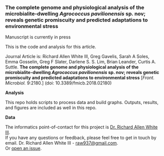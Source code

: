 ### The complete genome and physiological analysis of the microbialite-dwelling *Agrococcus pavilionensis* sp. nov; reveals genetic promiscuity and predicted adaptations to environmental stress

Manuscript is currently in press

This is the code and analysis for this article. 

Journal Article is: Richard Allen White III, Greg Gavelis, Sarah A Soles, Emma Gosselin, Greg F Slater, Darlene S. S. Lim, Brian Leander, Curtis A. Suttle. **The complete genome and physiological analysis of the microbialite-dwelling *Agrococcus pavilionensis* sp. nov; reveals genetic promiscuity and predicted adaptations to environmental stress** [*Front. Microbiol.* 9:2180.] (doi: 10.3389/fmicb.2018.02180) 

**Analysis**

This repo holds scripts to process data and build graphs. Outputs, results, and figures are included as well in this repo. 

**Data**

The informatics point-of-contact for this project is [Dr. Richard Allen White III](https://github.com/raw937).<br />
If you have any questions or feedback, please feel free to get in touch by email. Dr. Richard Allen White III - raw937@gmail.com.  <br />
Or [open an issue](https://github.com/raw937/strain_RW1/issues).
